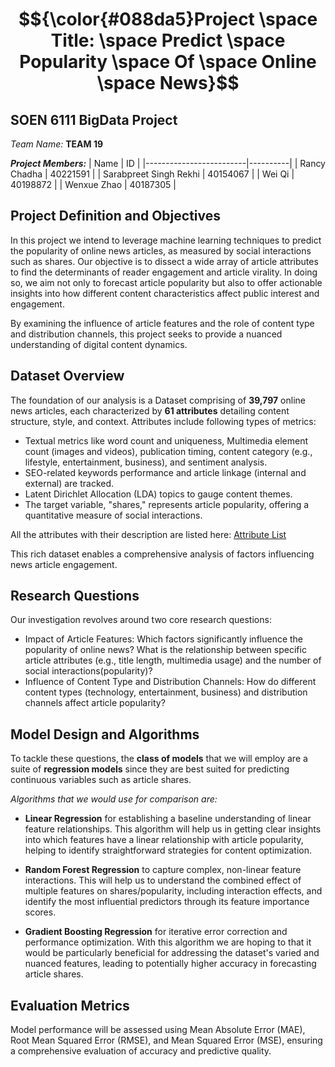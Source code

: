 # $${\color{#088da5}Project \space Title: \space Predict \space Popularity \space Of \space Online \space News}$$

## SOEN 6111 BigData Project
_Team Name:_ **TEAM 19**

**_Project Members:_**
| Name                    | ID       |
|-------------------------|----------|
| Rancy Chadha            | 40221591 |
| Sarabpreet Singh Rekhi  | 40154067 |
| Wei Qi                  | 40198872 |
| Wenxue Zhao             | 40187305 |

## Project Definition and Objectives

In this project we intend to leverage machine learning techniques to predict the popularity of online news articles, as measured by social interactions such as shares. Our objective is to dissect a wide array of article attributes to find the determinants of reader engagement and article virality. In doing so, we aim not only to forecast article popularity but also to offer actionable insights into how different content characteristics affect public interest and engagement.

By examining the influence of article features and the role of content type and distribution channels, this project seeks to provide a nuanced understanding of digital content dynamics.

## Dataset Overview

The foundation of our analysis is a Dataset comprising of **39,797** online news articles, each characterized by **61 attributes** detailing content structure, style, and context. 
Attributes include following types of metrics:
- Textual metrics like word count and uniqueness, Multimedia element count (images and videos), publication timing, content category (e.g., lifestyle, entertainment, business), and sentiment analysis. 
- SEO-related keywords performance and article linkage (internal and external) are tracked. 
- Latent Dirichlet Allocation (LDA) topics to gauge content themes. 
- The target variable, "shares," represents article popularity, offering a quantitative measure of social interactions. 

All the attributes with their description are listed here: [Attribute List](https://github.com/SOEN-6111-BIGDATA-TEAM-19/Predicting_The_Popularity_of_Online_News/blob/main/AttributeList.md)

This rich dataset enables a comprehensive analysis of factors influencing news article engagement.

## Research Questions

Our investigation revolves around two core research questions:

* Impact of Article Features: Which factors significantly influence the popularity of online news? What is the relationship between specific article attributes (e.g., title length, multimedia usage) and the number of social interactions(popularity)?
* Influence of Content Type and Distribution Channels: How do different content types (technology, entertainment, business) and distribution channels affect article popularity?

## Model Design and Algorithms

To tackle these questions, the **class of models** that we will employ are a suite of **regression models** since they are best suited for predicting continuous variables such as article shares. 

_Algorithms that we would use for comparison are:_

- **Linear Regression** for establishing a baseline understanding of linear feature relationships. This algorithm will help us in getting clear insights into which features have a linear relationship with article popularity, helping to identify straightforward strategies for content optimization.

- **Random Forest Regression** to capture complex, non-linear feature interactions. This will help us to understand the combined effect of multiple features on shares/popularity, including interaction effects, and identify the most influential predictors through its feature importance scores.

- **Gradient Boosting Regression** for iterative error correction and performance optimization. With this algorithm we are hoping to that it would be particularly beneficial for addressing the dataset's varied and nuanced features, leading to potentially higher accuracy in forecasting article shares.

## Evaluation Metrics

Model performance will be assessed using Mean Absolute Error (MAE), Root Mean Squared Error (RMSE), and Mean Squared Error (MSE), ensuring a comprehensive evaluation of accuracy and predictive quality.

